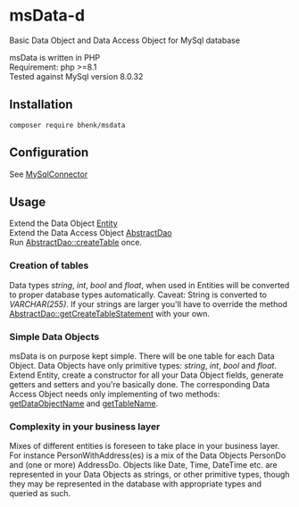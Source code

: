 # msData-d

Basic Data Object and Data Access Object for MySql database

msData is written in PHP \
Requirement: php >=8.1 \
Tested against MySql version 8.0.32

## Installation

```
composer require bhenk/msdata
```

## Configuration

See [MySqlConnector](https://bhenkmsdata.readthedocs.io/en/latest/api/bhenk/msdata/connector/MysqlConnector/MysqlConnector.html#mysqlconnector)

## Usage
Extend the Data Object [Entity](https://bhenkmsdata.readthedocs.io/en/latest/api/bhenk/msdata/abc/Entity/Entity.html#entity) \
Extend the Data Access Object [AbstractDao](https://bhenkmsdata.readthedocs.io/en/latest/api/bhenk/msdata/abc/AbstractDao/AbstractDao.html#abstractdao) \
Run [AbstractDao::createTable](https://bhenkmsdata.readthedocs.io/en/latest/api/bhenk/msdata/abc/AbstractDao/AbstractDao.html#abstractdao-createtable) once.

### Creation of tables
Data types _string_, _int_, _bool_ and _float_, when used in Entities will
be converted to proper database types automatically. Caveat: String is 
converted to _VARCHAR(255)_. If your strings are larger you'll have to
override the method
[AbstractDao::getCreateTableStatement](https://bhenkmsdata.readthedocs.io/en/latest/api/bhenk/msdata/abc/AbstractDao/AbstractDao.html#abstractdao-getcreatetablestatement)
with your own.

### Simple Data Objects
msData is on purpose kept simple. There will be one table for each
Data Object. Data Objects have only primitive types: _string_, _int_, 
_bool_ and _float_. Extend Entity, create a constructor for all your
Data Object fields, generate getters and setters and you're basically done.
The corresponding Data Access Object needs only implementing of two methods:
[getDataObjectName](https://bhenkmsdata.readthedocs.io/en/latest/api/bhenk/msdata/abc/AbstractDao/AbstractDao.html#abstractdao-getdataobjectname)
and [getTableName](https://bhenkmsdata.readthedocs.io/en/latest/api/bhenk/msdata/abc/AbstractDao/AbstractDao.html#abstractdao-gettablename).

### Complexity in your business layer
Mixes of different entities is foreseen to take place in
your business layer. For instance PersonWithAddress(es) is a mix of the
Data Objects PersonDo and (one or more) AddressDo. Objects like Date,
Time, DateTime etc. are represented in your Data Objects as strings,
or other primitive types,
though they may be represented in the database with appropriate types
and queried as such. 

